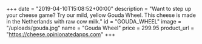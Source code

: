 +++
date = "2019-04-10T15:08:52+00:00"
description = "Want to step up your cheese game? Try our mild, yellow Gouda Wheel. This cheese is made in the Netherlands with raw cow milk."
id = "GOUDA_WHEEL"
image = "/uploads/gouda.jpg"
name = "Gouda Wheel"
price = 299.95
product_url = "https://cheese.opinionatedapps.com"
+++
